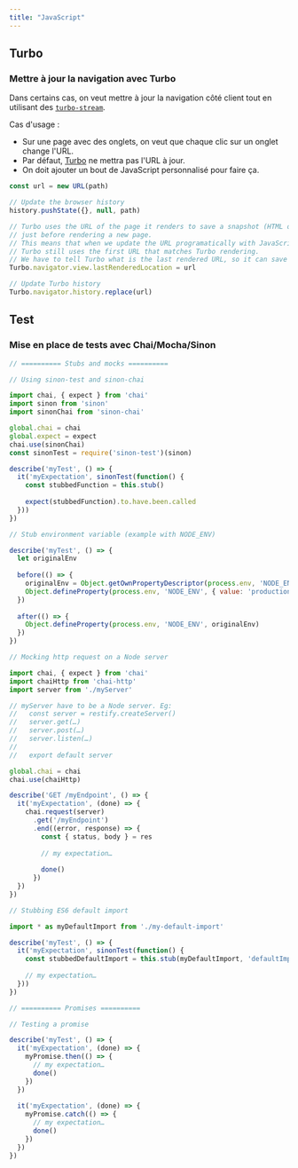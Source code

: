 ```yaml
---
title: "JavaScript"
---
```

## Turbo

### Mettre à jour la navigation avec Turbo

Dans certains cas, on veut mettre à jour la navigation côté client tout en utilisant des [`turbo-stream`](https://turbo.hotwired.dev/reference/streams). 

Cas d'usage : 
- Sur une page avec des onglets, on veut que chaque clic sur un onglet change l'URL.
- Par défaut, [Turbo](https://github.com/hotwired/turbo/tree/c207f5b25758e4a084e8ae42e49712b91cf37114) ne mettra pas l'URL à jour.
- On doit ajouter un bout de JavaScript personnalisé pour faire ça.

```javascript
const url = new URL(path)

// Update the browser history
history.pushState({}, null, path) 

// Turbo uses the URL of the page it renders to save a snapshot (HTML output for cache) 
// just before rendering a new page.
// This means that when we update the URL programatically with JavaScript with history.pushState,
// Turbo still uses the first URL that matches Turbo rendering.
// We have to tell Turbo what is the last rendered URL, so it can save the snapshot for the cache under the right URL. This is important to make the back button work properly.
Turbo.navigator.view.lastRenderedLocation = url

// Update Turbo history
Turbo.navigator.history.replace(url)
```

## Test

### Mise en place de tests avec Chai/Mocha/Sinon

```javascript
// ========== Stubs and mocks ==========

// Using sinon-test and sinon-chai

import chai, { expect } from 'chai'
import sinon from 'sinon'
import sinonChai from 'sinon-chai'

global.chai = chai
global.expect = expect
chai.use(sinonChai)
const sinonTest = require('sinon-test')(sinon)

describe('myTest', () => {
  it('myExpectation', sinonTest(function() {
    const stubbedFunction = this.stub()
    
    expect(stubbedFunction).to.have.been.called
  }))
})

// Stub environment variable (example with NODE_ENV)

describe('myTest', () => {
  let originalEnv
  
  before(() => {
    originalEnv = Object.getOwnPropertyDescriptor(process.env, 'NODE_ENV')
    Object.defineProperty(process.env, 'NODE_ENV', { value: 'production' })
  })
  
  after(() => {
    Object.defineProperty(process.env, 'NODE_ENV', originalEnv)
  })
})

// Mocking http request on a Node server

import chai, { expect } from 'chai'
import chaiHttp from 'chai-http'
import server from './myServer'

// myServer have to be a Node server. Eg: 
//   const server = restify.createServer()
//   server.get(…)
//   server.post(…)
//   server.listen(…)
//   
//   export default server

global.chai = chai
chai.use(chaiHttp)

describe('GET /myEndpoint', () => {
  it('myExpectation', (done) => {
    chai.request(server)
      .get('/myEndpoint')
      .end((error, response) => {
        const { status, body } = res
        
        // my expectation…
        
        done()
      })
  })
})

// Stubbing ES6 default import

import * as myDefaultImport from './my-default-import'

describe('myTest', () => {
  it('myExpectation', sinonTest(function() {
    const stubbedDefaultImport = this.stub(myDefaultImport, 'defaultImportFunction')
    
    // my expectation…
  }))
})

// ========== Promises ==========

// Testing a promise

describe('myTest', () => {
  it('myExpectation', (done) => {
    myPromise.then(() => {
      // my expectation…
      done()
    })
  })
  
  it('myExpectation', (done) => {
    myPromise.catch(() => {
      // my expectation…
      done()
    })
  })
})
``` 
